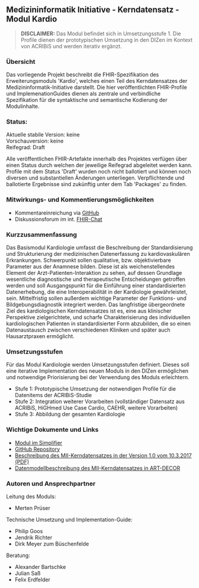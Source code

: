 ## Medizininformatik Initiative - Kerndatensatz - Modul Kardio

> **DISCLAIMER:** Das Modul befindet sich in Umsetzungsstufe 1. Die Profile dienen der prototypischen Umsetzung in den DIZen im Kontext von ACRIBiS und werden iterativ ergänzt.

### Übersicht

Das vorliegende Projekt beschreibt die FHIR-Spezifikation des Erweiterungsmoduls 'Kardio', welches einen Teil des Kerndatensatzes der Medizininformatik-Initiative darstellt. Die hier veröffentlichten FHIR-Profile und ImplemenationGuides dienen als zentrale und verbindliche Spezifikation für die syntaktische und semantische Kodierung der Modulinhalte.

### Status:

Aktuelle stabile Version: keine </br>  <!-- Link Release -->
Vorschauversion: keine </br>  <!--[yyyy-x.x.x](https://simplifier.net/MII-Erweiterungsmodul-Kardiologie/~packages)-->
Reifegrad: Draft

Alle veröffentlichen FHIR-Artefakte innerhalb des Projektes verfügen über einen Status durch welchen der jeweilige Reifegrad abgeleitet werden kann.
Profile mit dem Status 'Draft' wurden noch nicht ballotiert und können noch diversen und substantiellen Änderungen unterliegen. Verpflichtende und ballotierte Ergebnisse sind zukünftig <!-- "zukünftig" --> unter dem Tab 'Packages' zu finden.

### Mitwirkungs- und Kommentierungsmöglichkeiten

* Kommentareinreichung via [GitHub](https://github.com/medizininformatik-initiative/kerndatensatz-kardiologie)
* Diskussionsforum im int. [FHIR-Chat](https://chat.fhir.org/#narrow/stream/179307-german.2Fmi-initiative)
<!-- * Teilnahme am [Interoperabilitätsforum](https://wiki.hl7.de/index.php?title=Interoperabilitätsforum) -->

### Kurzzusammenfassung

Das Basismodul Kardiologie umfasst die Beschreibung der Standardisierung und Strukturierung der medizinischen Datenerfassung zu kardiovaskulären Erkrankungen. Schwerpunkt sollen qualitative, bzw. objektivierbare Parameter aus der Anamnese bilden. Diese ist als weichenstellendes Element der Arzt-Patienten-Interaktion zu sehen, auf dessen Grundlage wesentliche diagnostische und therapeutische Entscheidungen getroffen werden und soll Ausgangspunkt für die Einführung einer standardisierten Datenerhebung, die eine Interoperabilität in der Kardiologie gewährleistet, sein. Mittelfristig sollen außerdem wichtige Parameter der Funktions- und Bildgebungsdiagnostik integriert werden. Das langfristige übergeordnete Ziel des kardiologischen Kerndatensatzes ist es, eine aus klinischer Perspektive zielgerichtete, und scharfe Charakterisierung des individuellen kardiologischen Patienten in standardisierter Form abzubilden, die so einen Datenaustausch zwischen verschiedenen Kliniken und später auch Hausarztpraxen ermöglicht.

### Umsetzungsstufen

Für das Modul Kardiologie werden Umsetzungsstufen definiert. Dieses soll eine iterative Implementation des neuen Moduls in den DIZen ermöglichen und notwendige Priorisierung bei der Verwendung des Moduls erleichtern.

 * Stufe 1: Prototypische Umsetzung der notwendigen Profile für die Datenitems der ACRIBiS-Studie
 * Stufe 2: Integration weiterer Vorarbeiten (vollständiger Datensatz aus ACRIBiS, HiGHmed Use Case Cardio, CAEHR, weitere Vorarbeiten)
 * Stufe 3: Abbildung der gesamten Kardiologie

### Wichtige Dokumente und Links
* [Modul im Simplifier](https://simplifier.net/MII-Erweiterungsmodul-Kardiologie/~introduction)
* [GitHub Repository](https://github.com/medizininformatik-initiative/kerndatensatz-kardiologie)
* [Beschreibung des MII-Kerndatensatzes in der Version 1.0 vom 10.3.2017 (PDF)](https://www.medizininformatik-initiative.de/sites/default/files/inline-files/MII_04_Kerndatensatz_1-0.pdf)
* [Datenmodellbeschreibung des MII-Kerndatensatzes in ART-DECOR](https://art-decor.org/art-decor/decor-project--mide-)

### Autoren und Ansprechpartner <!-- gerne ergänzen! -->

Leitung des Moduls:
* Merten Prüser

Technische Umsetzung und Implementation-Guide:
* Philip Goos
* Jendrik Richter
* Dirk Meyer zum Büschenfelde 

Beratung:
* Alexander Bartschke
* Julian Saß
* Felix Erdfelder
